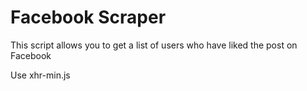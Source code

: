 # Facebook Scraper
This script allows you to get a list of users who have liked the post on Facebook

Use xhr-min.js
